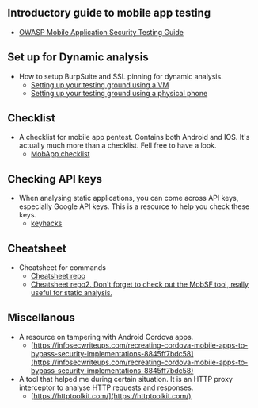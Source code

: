 ## Introductory guide to mobile app testing
* [OWASP Mobile Application Security Testing Guide](https://mobile-security.gitbook.io/mobile-security-testing-guide/)

## Set up for Dynamic analysis
* How to setup BurpSuite and SSL pinning for dynamic analysis.
    * [Setting up your testing ground using a VM](https://www.youtube.com/watch?v=xp8ufidc514)
    * [Setting up your testing ground using a physical phone](https://www.blackhillsinfosec.com/start-to-finish-configuring-an-android-phone-for-pentesting/)

## Checklist
* A checklist for mobile app pentest. Contains both Android and IOS. It's actually much more than a checklist. Fell free to have a look.
    * [MobApp checklist](https://book.hacktricks.xyz/mobile-pentesting/android-checklist)

## Checking API keys
* When analysing static applications, you can come across API keys, especially Google API keys. This is a resource to help you check these keys.
    * [keyhacks](https://github.com/streaak/keyhacks)

## Cheatsheet
* Cheatsheet for commands
    * [Cheatsheet repo](https://github.com/randorisec/MobileHackingCheatSheet)
    * [Cheatsheet repo2. Don't forget to check out the MobSF tool, really useful for static analysis.](https://github.com/tanprathan/MobileApp-Pentest-Cheatsheet)

## Miscellanous
* A resource on tampering with Android Cordova apps.
    * [https://infosecwriteups.com/recreating-cordova-mobile-apps-to-bypass-security-implementations-8845ff7bdc58](https://infosecwriteups.com/recreating-cordova-mobile-apps-to-bypass-security-implementations-8845ff7bdc58)
 * A tool that helped me during certain situation. It is an HTTP proxy interceptor to analyse HTTP requests and responses.
    * [https://httptoolkit.com/](https://httptoolkit.com/)
